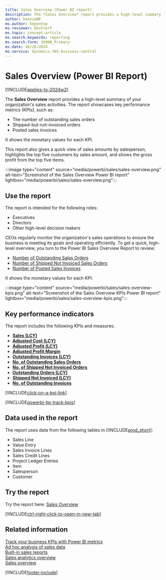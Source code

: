 ```yaml
---
title: Sales Overview (Power BI report)
description: The *Sales Overview* report provides a high-level summary of your organization's sales activities.
author: kennieNP
ms.author: kepontop
ms.reviewer: bholtorf
ms.topic: concept-article
ms.search.keywords: reporting
ms.search.form: 36998_Primary
ms.date: 10/26/2024
ms.service: dynamics-365-business-central
---
```



# Sales Overview (Power BI Report)

[!INCLUDE[applies-to-2024w2](includes/applies-to-2024w2.md)]

The **Sales Overview** report provides a high-level summary of your organization's sales activities. The report showcases key performance metrics (KPIs), such as:

- The number of outstanding sales orders
- Shipped-but-not-invoiced orders
- Posted sales invoices

It shows the monetary values for each KPI.

This report also gives a quick view of sales amounts by salesperson, highlights the top five customers by sales amount, and shows the gross profit from the top five items.

:::image type="content" source="media/powerbi/sales/sales-overview.png" alt-text="Screenshot of the Sales Overview Power BI report" lightbox="media/powerbi/sales/sales-overview.png":::

## Use the report

The report is intended for the following roles:

- Executives
- Directors
- Other high-level decision makers

CEOs regularly monitor the organization's sales operations to ensure the business is meeting its goals and operating efficiently. To get a quick, high-level overview, you turn to the Power BI Sales Overview Report to review:

- [Number of Outstanding Sales Orders](sales-powerbi-sales-kpis.md#no-of-outstanding-sales-orders)
- [Number of Shipped Not Invoiced Sales Orders](sales-powerbi-sales-kpis.md#no-of-shipped-not-invoiced-sales-orders)
- [Number of Posted Sales Invoices](sales-powerbi-sales-kpis.md#no-of-posted-sales-invoices)

It shows the monetary values for each KPI.

:::image type="content" source="media/powerbi/sales/sales-overview-kpis.png" alt-text="Screenshot of the Sales Overview KPIs Power BI report" lightbox="media/powerbi/sales/sales-overview-kpis.png":::

## Key performance indicators

The report includes the following KPIs and measures:

- [**Sales (LCY)**](sales-powerbi-sales-kpis.md#sales-lcy)
- [**Adjusted Cost (LCY)**](sales-powerbi-sales-kpis.md#adjusted-cost-lcy)
- [**Adjusted Profit (LCY)**](sales-powerbi-sales-kpis.md#adjusted-profit-lcy)
- [**Adjusted Profit Margin**](sales-powerbi-sales-kpis.md#adjusted-profit-margin)
- [**Outstanding Invoices (LCY)**](sales-powerbi-sales-kpis.md#outstanding-invoices-lcy)
- [**No. of Outstanding Sales Orders**](sales-powerbi-sales-kpis.md#no-of-outstanding-sales-orders)
- [**No. of Shipped Not Invoiced Orders**](sales-powerbi-sales-kpis.md#no-of-shipped-not-invoiced-sales-orders)
- [**Outstanding Orders (LCY)**](sales-powerbi-sales-kpis.md#outstanding-orders-lcy)
- [**Shipped Not Invoiced (LCY)**](sales-powerbi-sales-kpis.md#shipped-not-invoiced-lcy)
- [**No. of Outstanding Invoices**](sales-powerbi-sales-kpis.md#no-of-outstanding-invoices)

[!INCLUDE[click-on-a-kpi-link](includes/click-on-a-kpi-link.md)] 

[!INCLUDE[powerbi-tip-track-kpis](includes/powerbi-tip-track-kpis.md)]

## Data used in the report

The report uses data from the following tables in [!INCLUDE[prod_short](includes/prod_short.md)]:

- Sales Line
- Value Entry
- Sales Invoice Lines
- Sales Credit Lines
- Project Ledger Entries
- Item
- Salesperson
- Customer

## Try the report

Try the report here: [Sales Overview](https://businesscentral.dynamics.com?page=36998)

[!INCLUDE[ctrl-right-click-to-open-in-new-tab](includes/ctrl-right-click-to-open-in-new-tab.md)]

## Related information

[Track your business KPIs with Power BI metrics](track-kpis-with-power-bi-metrics.md)  
[Ad hoc analysis of sales data](ad-hoc-analysis-sales.md)  
[Built-in sales reports](sales-reports.md)  
[Sales analytics overview](sales-analytics-overview.md)  
[Sales overview](sales-manage-sales.md)  

[!INCLUDE[footer-include](includes/footer-banner.md)]
